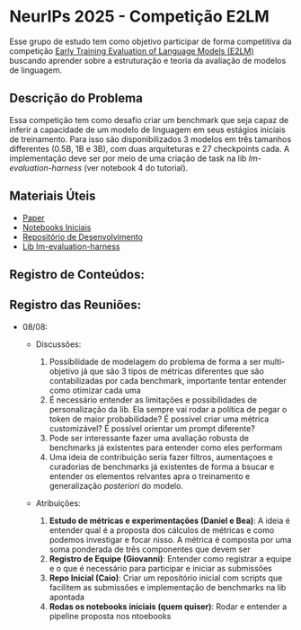 # NeurIPs 2025 -  Competição E2LM

Esse grupo de estudo tem como objetivo participar de forma competitiva da competição [Early Training Evaluation of Language Models (E2LM)](https://e2lmc.github.io/) buscando aprender sobre a estruturação e teoria da avaliação de modelos de linguagem.

## Descrição do Problema

Essa competição tem como desafio criar um benchmark que seja capaz de inferir a capacidade de um modelo de linguagem em seus estágios iniciais de treinamento. Para isso são disponibilizados 3 modelos em três tamanhos differentes (0.5B, 1B e 3B), com duas arquiteturas e 27 checkpoints cada. A implementação deve ser por meio de uma criação de task na lib *lm-evaluation-harness* (ver notebook 4 do tutorial).

## Materiais Úteis
- [Paper](https://arxiv.org/abs/2506.07731)
- [Notebooks Iniciais](https://e2lmc.github.io/starter_kit)
- [Repositório de Desenvolvimento](https://github.com/Team-mrai/el2m-neurips)
- [Lib lm-evaluation-harness](https://github.com/EleutherAI/lm-evaluation-harness/tree/main)


## Registro de Conteúdos:

## Registro das Reuniões:

* 08/08:

    * Discussões:
        1. Possibilidade de modelagem do problema de forma a ser multi-objetivo já que são 3 tipos de métricas diferentes que são contabilizadas por cada benchmark, importante tentar entender como otimizar cada uma
        2. É necessário entender as limitações e possibilidades de personalização da lib. Ela sempre vai rodar a política de pegar o token de maior probabilidade? É possível criar uma métrica customizável? É possível orientar um prompt diferente?
        3. Pode ser interessante fazer uma avaliação robusta de benchmarks já existentes para entender como eles performam
        4. Uma ideia de contribuição seria fazer filtros, aumentaçoes e curadorias de benchmarks já existentes de forma a bsucar e entender os elementos relvantes apra o treinamento e generalização *posteriori* do modelo.

    * Atribuições:
        1. **Estudo de métricas e experimentações (Daniel e Bea)**: A ideia é entender qual é a proposta dos cálculos de métricas e como podemos investigar e focar nisso. A métrica é composta por uma soma ponderada de três componentes que devem ser 
        2. **Registro de Equipe (Giovanni)**: Entender como registrar a equipe e o que é necessário para participar e iniciar as submissões
        3. **Repo Inicial (Caio)**: Criar um repositório inicial com scripts que facilitem as submissões e implementação de benchmarks na lib apontada
        4. **Rodas os notebooks iniciais (quem quiser)**: Rodar e entender a pipeline proposta nos ntoebooks
